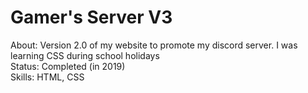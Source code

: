 # Gamer's Server V3

About: Version 2.0 of my website to promote my discord server. I was learning CSS during school holidays <br>
Status: Completed (in 2019) <br>
Skills: HTML, CSS
